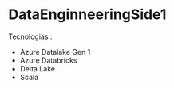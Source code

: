 # DataEnginneeringSide1



Tecnologias :


- Azure Datalake Gen 1
- Azure Databricks
- Delta Lake
- Scala



